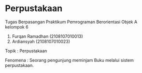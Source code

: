 # Perpustakaan
Tugas Berpasangan Praktikum Pemrograman Berorientasi Objek A
kelompok 6
1. Furqan Ramadhan (2108107010013)
2. Ardiansyah (2108107010023)


Topik    : Perpustakaan


Fenomena : Seorang pengunjung meminjam Buku melalui sistem perpustakaan.
